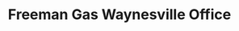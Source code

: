---
title: "Freeman Gas Waynesville Office"
url: /clyde/freeman-gas-waynesville-office/
shop: gas
---